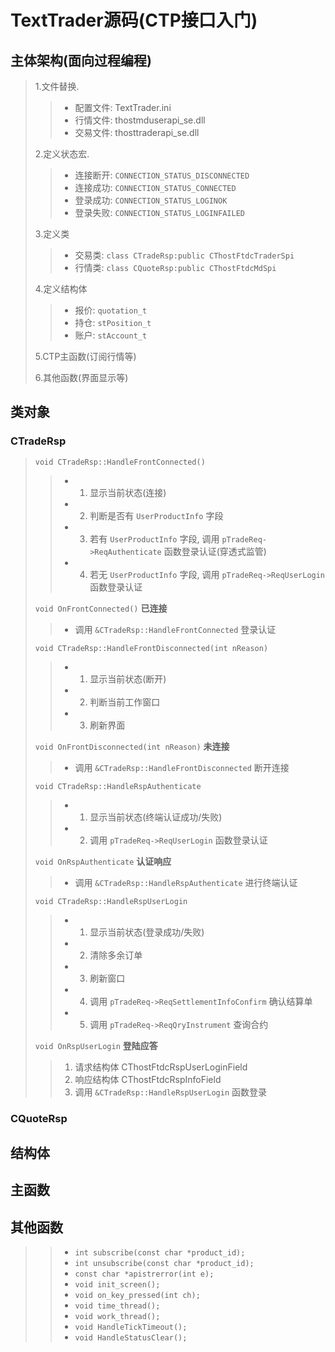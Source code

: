 # **TextTrader源码(CTP接口入门)**

## **主体架构(面向过程编程)**
>
> 1.文件替换.
>
>> - 配置文件: TextTrader.ini
>> - 行情文件: thostmduserapi_se.dll
>> - 交易文件: thosttraderapi_se.dll
>
> 2.定义状态宏.
>
>> - 连接断开: `CONNECTION_STATUS_DISCONNECTED`
>> - 连接成功: `CONNECTION_STATUS_CONNECTED`
>> - 登录成功: `CONNECTION_STATUS_LOGINOK`
>> - 登录失败: `CONNECTION_STATUS_LOGINFAILED`
>
> 3.定义类
>
>> - 交易类: `class CTradeRsp:public CThostFtdcTraderSpi`
>> - 行情类: `class CQuoteRsp:public CThostFtdcMdSpi`
>
> 4.定义结构体
>
>> - 报价: `quotation_t`
>> - 持仓: `stPosition_t`
>> - 账户: `stAccount_t`
>
> 5.CTP主函数(订阅行情等)
>
> 6.其他函数(界面显示等)
>

## **类对象**

### **CTradeRsp**
>
> `void CTradeRsp::HandleFrontConnected()`
>
>> - 1. 显示当前状态(连接)
>> - 2. 判断是否有 `UserProductInfo` 字段
>> - 3. 若有 `UserProductInfo` 字段, 调用 `pTradeReq->ReqAuthenticate` 函数登录认证(穿透式监管)
>> - 4. 若无 `UserProductInfo` 字段, 调用 `pTradeReq->ReqUserLogin` 函数登录认证
>
> `void OnFrontConnected()`
> **已连接**
>
>> - 调用 `&CTradeRsp::HandleFrontConnected` 登录认证
>
> `void CTradeRsp::HandleFrontDisconnected(int nReason)`
>
>> - 1. 显示当前状态(断开)
>> - 2. 判断当前工作窗口
>> - 3. 刷新界面
>
> `void OnFrontDisconnected(int nReason)`
> **未连接**
>
>> - 调用 `&CTradeRsp::HandleFrontDisconnected` 断开连接
>
> `void CTradeRsp::HandleRspAuthenticate`
>
>> - 1. 显示当前状态(终端认证成功/失败)
>> - 2. 调用 `pTradeReq->ReqUserLogin` 函数登录认证
>
> `void OnRspAuthenticate`
> **认证响应**
>
>> - 调用 `&CTradeRsp::HandleRspAuthenticate` 进行终端认证
>
> `void CTradeRsp::HandleRspUserLogin`
>
>> - 1. 显示当前状态(登录成功/失败)
>> - 2. 清除多余订单
>> - 3. 刷新窗口
>> - 4. 调用 `pTradeReq->ReqSettlementInfoConfirm` 确认结算单
>> - 5. 调用 `pTradeReq->ReqQryInstrument` 查询合约
>
> `void OnRspUserLogin`
> **登陆应答**
>
>> 1. 请求结构体 CThostFtdcRspUserLoginField
>> 2. 响应结构体 CThostFtdcRspInfoField
>> 3. 调用 `&CTradeRsp::HandleRspUserLogin` 函数登录
>
>
>
>
>
### **CQuoteRsp**
>
>
>
>
>
>
>
>
>
>
>
>
>
>
>
## **结构体**
>

## **主函数**
>

## **其他函数**
>
>> - `int subscribe(const char *product_id);`
>> - `int unsubscribe(const char *product_id);`
>> - `const char *apistrerror(int e);`
>> - `void init_screen();`
>> - `void on_key_pressed(int ch);`
>> - `void time_thread();`
>> - `void work_thread();`
>> - `void HandleTickTimeout();`
>> - `void HandleStatusClear();`
>